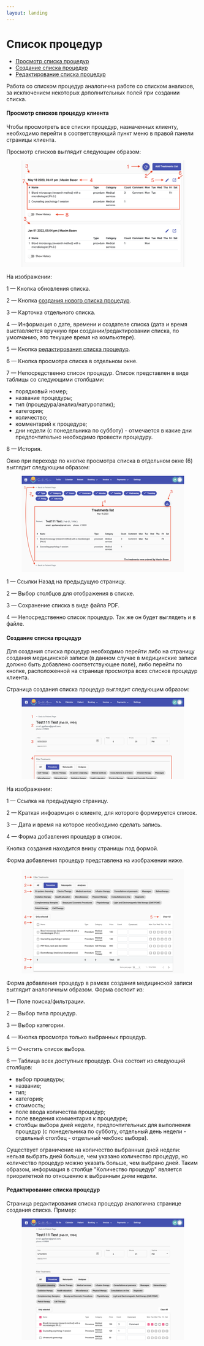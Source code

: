 ```yaml
---
layout: landing
---
```


# Список процедур

* [Просмотр списка процедур](list-of-procedures.md#prosmotr-spiskov-procedur-klienta)
* [Создание списка процедур](list-of-procedures.md#sozdanie-spiska-procedur)
* [Редактирование списка процедур](list-of-procedures.md#redaktirovanie-spiska-procedur)

Работа со списком процедур аналогична работе со списком анализов, за исключением некоторых дополнительных полей при создании списка.

#### Просмотр списков процедур клиента

Чтобы просмотреть все списки процедур, назначенных клиенту, необходимо перейти в соответствующий пункт меню в правой панели страницы клиента.

Просмотр списков выглядит следующим образом:

<figure><img src="../../../.gitbook/assets/Screenshot 2023-05-25 at 19.45.54.png" alt=""><figcaption></figcaption></figure>

На изображении:

1 — Кнопка обновления списка.

2 — Кнопка [создания нового списка процедур](list-of-procedures.md#sozdanie-spiska-procedur).

3 — Карточка отдельного списка.

4 — Информация о дате, времени и создателе списка (дата и время выставляется вручную при создании/редактировании списка, по умолчанию, это текущее время на компьютере).

5 — Кнопка [редактирования списка процедур](list-of-procedures.md#redaktirovanie-spiska-procedur).

6 — Кнопка просмотра списка в отдельном окне.

7 — Непосредственно список процедур. Список представлен в виде таблицы со следующими столбцами:

* порядковый номер;
* название процедуры;
* тип (процедура/анализ/натуропатик);
* категория;
* количество;
* комментарий к процедуре;
* дни недели (с понедельника по субботу) - отмечается в какие дни предпочтительно необходимо провести процедуру.

8 — История.

Окно при переходе по кнопке просмотра списка в отдельном окне (6) выглядит следующим образом:

<figure><img src="../../../.gitbook/assets/Screenshot 2023-05-25 at 20.07.11.png" alt=""><figcaption></figcaption></figure>

1 — Ссылки Назад на предыдущую страницу.

2 — Выбор столбцов для отображения в списке.

3 — Сохранение списка в виде файла PDF.

4 — Непосредственно список процедур. Так же он будет выглядеть и в файле.

#### Создание списка процедур

Для создания списка процедур необходимо перейти либо на страницу создания медицинской записи (в данном случае в медицинские записи должно быть добавлено соответствующее поле), либо перейти по кнопке, расположенной на странице просмотра всех списков процедур клиента.

Страница создания списка процедур выглядит следующим образом:

<figure><img src="../../../.gitbook/assets/Screenshot 2023-05-25 at 20.38.30.png" alt=""><figcaption></figcaption></figure>

На изображении:

1 — Ссылка на предыдущую страницу.

2 — Краткая инфоармция о клиенте, для которого формируется список.

3 — Дата и время на которое необходимо сделать запись.

4 — Форма добавления процедур в список.

Кнопка создания находится внизу страницы под формой.

Форма добавления процедур представлена на изображении ниже.

<figure><img src="../../../.gitbook/assets/Screenshot 2023-05-25 at 20.43.19.png" alt=""><figcaption></figcaption></figure>

Форма добавления процедур в рамках создания медицинской записи выглядит аналогичным образом. Форма состоит из:

1 — Поле поиска/фильтрации.

2 — Выбор типа процедур.

3 — Выбор категории.

4 — Кнопка просмотра только выбранных процедур.

5 — Очистить список выбора.

6 — Таблица всех доступных процедур. Она состоит из следующий столбцов:

* выбор процедуры;
* название;
* тип;
* категория;
* стоимость;
* поле ввода количества процедур;
* поле введения комментария к процедуре;
* столбцы выбора дней недели, предпочтительных для выполнения процедур (с понедельника по субботу, отдельный день недели - отдельный столбец - отдельный чекбокс выбора).

Существует ограничение на количество выбранных дней недели: нельзя выбрать дней больше, чем указано количество процедур, но количество процедур можно указать больше, чем выбрано дней. Таким образом, информация в столбце "Количество процедур" является приоритетной по отношению к выбранным дням недели.

#### Редактирование списка процедур

Страница редактирования списка процедур аналогична странице создания списка. Пример:

<figure><img src="../../../.gitbook/assets/Screenshot 2023-05-25 at 21.23.04.png" alt=""><figcaption></figcaption></figure>
